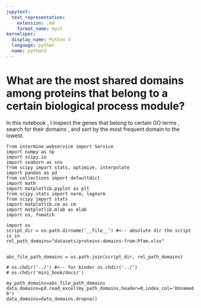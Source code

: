 ```yaml
---
jupytext:
  text_representation:
    extension: .md
    format_name: myst
kernelspec:
  display_name: Python 3
  language: python
  name: python3
---
```


# What are the most shared domains among proteins that belong to a certain biological process module? 

 In this notebook , I inspect the genes that belong to certain GO terms , search for their domains , and sort by the most frequent domain to the lowest. 

```{code-cell} ipython3
from intermine.webservice import Service
import numpy as np
import scipy.io
import seaborn as sns
from scipy import stats, optimize, interpolate
import pandas as pd
from collections import defaultdict 
import math
import matplotlib.pyplot as plt
from scipy.stats import norm, lognorm
from scipy import stats
import matplotlib.cm as cm
import matplotlib.mlab as mlab
import os, fnmatch
```

```{code-cell} ipython3
import os
script_dir = os.path.dirname('__file__') #<-- absolute dir the script is in
rel_path_domains="datasets/proteins-domains-from-Pfam.xlsx"


abs_file_path_domains = os.path.join(script_dir, rel_path_domains)

# os.chdir('../') #<-- for binder os.chdir('../')
# os.chdir('mini_book/docs/')

my_path_domains=abs_file_path_domains
data_domains=pd.read_excel(my_path_domains,header=0,index_col='Unnamed: 0')
data_domains=data_domains.dropna()
```